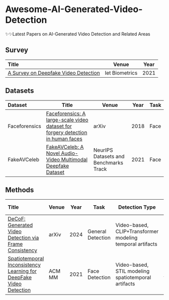 # Awesome-AI-Generated-Video-Detection
✨✨Latest Papers on AI-Generated Video Detection and Related Areas

## Survey
| Title                                                        | Venue       | Year |
| :----------------------------------------------------------- | ----------- | ---- |
|[A Survey on Deepfake Video Detection](https://ietresearch.onlinelibrary.wiley.com/doi/full/10.1049/bme2.12031) | Iet Biometrics | 2021 | 

## Datasets
| Dataset|Title                                                        | Venue       | Year |       Task     |
| :--------------------------- | -------------------------------- | ----------- | ---- | -------------- |
| Faceforensics| [Faceforensics: A large-scale video dataset for forgery detection in human faces](https://arxiv.org/abs/1803.09179)| arXiv | 2018 | Face|
| FakeAVCeleb | [FakeAVCeleb: A Novel Audio-Video Multimodal Deepfake Dataset](https://arxiv.org/abs/2108.05080)| NeurIPS Datasets and Benchmarks Track| 2021 | Face|


## Methods

| Title                                                        | Venue       | Year |       Task     |   Detection Type                       | Code if available                                                     |
| :----------------------------------------------------------- | ----------- | ---- | ---- |------------------------------------------------------------ | ---------------------------------------------------- |
| [DeCoF: Generated Video Detection via Frame Consistency](https://arxiv.org/pdf/2402.02085) | arXiv        | 2024 |   General Detection  |Video-based, CLIP+Transformer modeling temporal artifacts| N/A 
| [Spatiotemporal Inconsistency Learning for DeepFake Video Detection](https://arxiv.org/pdf/2109.01860) | ACM MM        | 2021 |   Face Detection  |Video-based, STIL modeling spatiotemporal artifacts| [Code](https://github.com/Tencent/TFace)
